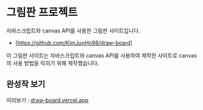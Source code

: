 # 그림판 프로젝트

자바스크립트와 canvas API를 사용한 그림판 사이트입니다.

- [https://github.com/KimJunHo98/draw-board]

이 그림판 사이트는 자바스크립트와 canvas API를 사용하여 제작한 사이트로 canvas의 사용 방법을 익히기 위해
제작했습니다.

## 완성작 보기 
미리보기 : [draw-board.vercel.app](https://draw-board.vercel.app/)

